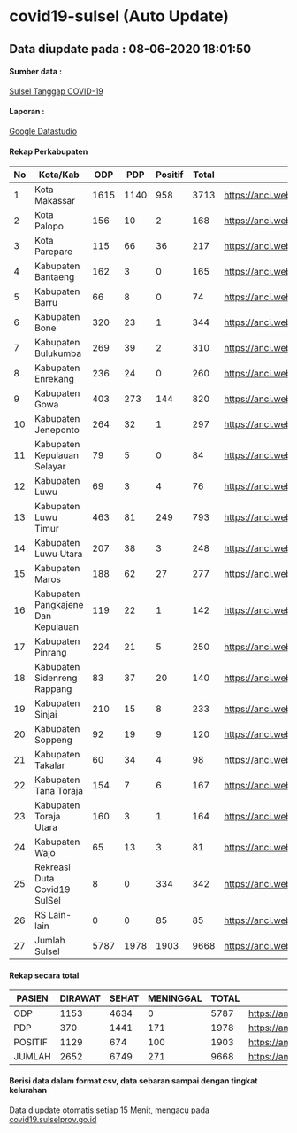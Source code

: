 
# covid19-sulsel (Auto Update)

## Data diupdate pada : 08-06-2020 18:01:50

#### Sumber data :
[Sulsel Tanggap COVID-19](https://covid19.sulselprov.go.id)

#### Laporan :
[Google Datastudio](https://datastudio.google.com/s/jythWGc1j4w)

#### Rekap Perkabupaten 
|No|Kota/Kab|ODP|PDP|Positif|Total|Link|
| --- | --- | --- | --- | --- | --- | --- |
|1|Kota Makassar|1615|1140|958|3713|https://anci.web.id/cor/kota_makassar|
|2|Kota Palopo|156|10|2|168|https://anci.web.id/cor/kota_palopo|
|3|Kota Parepare|115|66|36|217|https://anci.web.id/cor/kota_parepare|
|4|Kabupaten Bantaeng|162|3|0|165|https://anci.web.id/cor/kabupaten_bantaeng|
|5|Kabupaten Barru|66|8|0|74|https://anci.web.id/cor/kabupaten_barru|
|6|Kabupaten Bone|320|23|1|344|https://anci.web.id/cor/kabupaten_bone|
|7|Kabupaten Bulukumba|269|39|2|310|https://anci.web.id/cor/kabupaten_bulukumba|
|8|Kabupaten Enrekang|236|24|0|260|https://anci.web.id/cor/kabupaten_enrekang|
|9|Kabupaten Gowa|403|273|144|820|https://anci.web.id/cor/kabupaten_gowa|
|10|Kabupaten Jeneponto|264|32|1|297|https://anci.web.id/cor/kabupaten_jeneponto|
|11|Kabupaten Kepulauan Selayar|79|5|0|84|https://anci.web.id/cor/kabupaten_kepulauan_selayar|
|12|Kabupaten Luwu|69|3|4|76|https://anci.web.id/cor/kabupaten_luwu|
|13|Kabupaten Luwu Timur|463|81|249|793|https://anci.web.id/cor/kabupaten_luwu_timur|
|14|Kabupaten Luwu Utara|207|38|3|248|https://anci.web.id/cor/kabupaten_luwu_utara|
|15|Kabupaten Maros|188|62|27|277|https://anci.web.id/cor/kabupaten_maros|
|16|Kabupaten Pangkajene Dan Kepulauan|119|22|1|142|https://anci.web.id/cor/kabupaten_pangkajene_dan_kepulauan|
|17|Kabupaten Pinrang|224|21|5|250|https://anci.web.id/cor/kabupaten_pinrang|
|18|Kabupaten Sidenreng Rappang|83|37|20|140|https://anci.web.id/cor/kabupaten_sidenreng_rappang|
|19|Kabupaten Sinjai|210|15|8|233|https://anci.web.id/cor/kabupaten_sinjai|
|20|Kabupaten Soppeng|92|19|9|120|https://anci.web.id/cor/kabupaten_soppeng|
|21|Kabupaten Takalar|60|34|4|98|https://anci.web.id/cor/kabupaten_takalar|
|22|Kabupaten Tana Toraja|154|7|6|167|https://anci.web.id/cor/kabupaten_tana_toraja|
|23|Kabupaten Toraja Utara|160|3|1|164|https://anci.web.id/cor/kabupaten_toraja_utara|
|24|Kabupaten Wajo|65|13|3|81|https://anci.web.id/cor/kabupaten_wajo|
|25|Rekreasi Duta Covid19 SulSel|8|0|334|342|https://anci.web.id/cor/rekreasi_duta_covid19_sulsel|
|26|RS Lain-lain|0|0|85|85|https://anci.web.id/cor/rs_lain-lain|
|27|Jumlah Sulsel|5787|1978|1903|9668|https://anci.web.id/cor/jumlah_sulsel|

#### Rekap secara total

| PASIEN | DIRAWAT | SEHAT | MENINGGAL | TOTAL | LINK |
| ---- | -------- | ---- | ---- |  ---- | ---- |
| ODP | 1153 | 4634 | 0 | 5787 | https://anci.web.id/cor/odp_detail.html |
| PDP | 370 | 1441 | 171 | 1978 | https://anci.web.id/cor/pdp_detail.html |
| POSITIF | 1129 | 674 | 100 | 1903 | https://anci.web.id/cor/positif_detail.html |
| JUMLAH | 2652 | 6749 | 271 | 9668 | https://anci.web.id/cor/jumlah_sulsel/ |

 
#### Berisi data dalam format csv, data sebaran sampai dengan tingkat kelurahan

Data diupdate otomatis setiap 15 Menit, mengacu pada [covid19.sulselprov.go.id](https://covid19.sulselprov.go.id)

